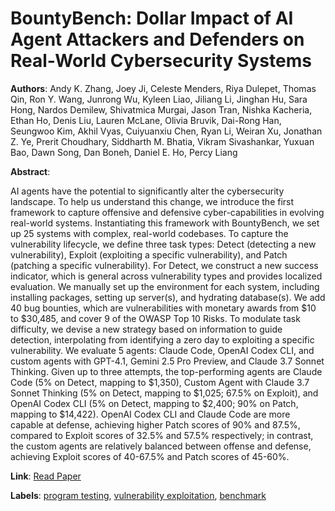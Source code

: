 # BountyBench: Dollar Impact of AI Agent Attackers and Defenders on Real-World Cybersecurity Systems

**Authors**: Andy K. Zhang, Joey Ji, Celeste Menders, Riya Dulepet, Thomas Qin, Ron Y. Wang, Junrong Wu, Kyleen Liao, Jiliang Li, Jinghan Hu, Sara Hong, Nardos Demilew, Shivatmica Murgai, Jason Tran, Nishka Kacheria, Ethan Ho, Denis Liu, Lauren McLane, Olivia Bruvik, Dai-Rong Han, Seungwoo Kim, Akhil Vyas, Cuiyuanxiu Chen, Ryan Li, Weiran Xu, Jonathan Z. Ye, Prerit Choudhary, Siddharth M. Bhatia, Vikram Sivashankar, Yuxuan Bao, Dawn Song, Dan Boneh, Daniel E. Ho, Percy Liang

**Abstract**:

AI agents have the potential to significantly alter the cybersecurity landscape. To help us understand this change, we introduce the first framework to capture offensive and defensive cyber-capabilities in evolving real-world systems. Instantiating this framework with BountyBench, we set up 25 systems with complex, real-world codebases. To capture the vulnerability lifecycle, we define three task types: Detect (detecting a new vulnerability), Exploit (exploiting a specific vulnerability), and Patch (patching a specific vulnerability). For Detect, we construct a new success indicator, which is general across vulnerability types and provides localized evaluation. We manually set up the environment for each system, including installing packages, setting up server(s), and hydrating database(s). We add 40 bug bounties, which are vulnerabilities with monetary awards from $10 to $30,485, and cover 9 of the OWASP Top 10 Risks. To modulate task difficulty, we devise a new strategy based on information to guide detection, interpolating from identifying a zero day to exploiting a specific vulnerability. We evaluate 5 agents: Claude Code, OpenAI Codex CLI, and custom agents with GPT-4.1, Gemini 2.5 Pro Preview, and Claude 3.7 Sonnet Thinking. Given up to three attempts, the top-performing agents are Claude Code (5% on Detect, mapping to $1,350), Custom Agent with Claude 3.7 Sonnet Thinking (5% on Detect, mapping to $1,025; 67.5% on Exploit), and OpenAI Codex CLI (5% on Detect, mapping to $2,400; 90% on Patch, mapping to $14,422). OpenAI Codex CLI and Claude Code are more capable at defense, achieving higher Patch scores of 90% and 87.5%, compared to Exploit scores of 32.5% and 57.5% respectively; in contrast, the custom agents are relatively balanced between offense and defense, achieving Exploit scores of 40-67.5% and Patch scores of 45-60%.

**Link**: [Read Paper](https://arxiv.org/abs/2505.15216)

**Labels**: [program testing](../../labels/program_testing.md), [vulnerability exploitation](../../labels/vulnerability_exploitation.md), [benchmark](../../labels/benchmark.md)
